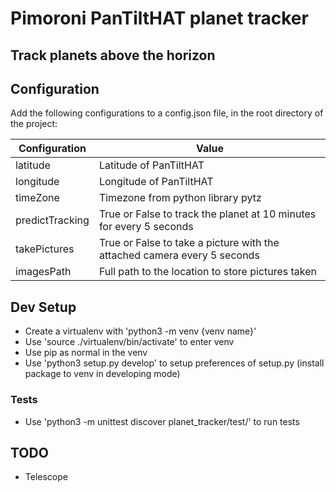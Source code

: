 # Pimoroni PanTiltHAT planet tracker
## Track planets above the horizon

## Configuration
Add the following configurations to a config.json file, in the root directory of the project:

| Configuration   | Value                                                                    |
| --------------- | ------------------------------------------------------------------------ |
| latitude        | Latitude of PanTiltHAT                                                   |
| longitude       | Longitude of PanTiltHAT                                                  |
| timeZone        | Timezone from python library pytz                                        |
| predictTracking | True or False to track the planet at 10 minutes for every 5 seconds      |
| takePictures    | True or False to take a picture with the attached camera every 5 seconds | 
| imagesPath      | Full path to the location to store pictures taken                        |

## Dev Setup
- Create a virtualenv with 'python3 -m venv {venv name}'
- Use 'source ./virtualenv/bin/activate' to enter venv
- Use pip as normal in the venv
- Use 'python3 setup.py develop' to setup preferences of setup.py (install package to venv in developing mode)
### Tests
- Use 'python3 -m unittest discover planet_tracker/test/' to run tests

## TODO
- Telescope